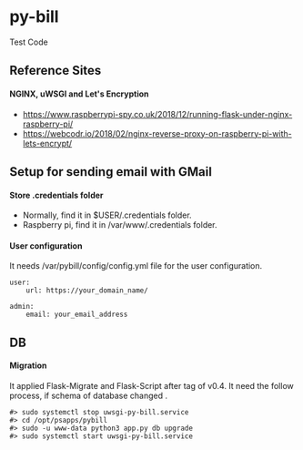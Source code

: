 # py-bill

Test Code


## Reference Sites

#### NGINX, uWSGI and Let's Encryption
+ https://www.raspberrypi-spy.co.uk/2018/12/running-flask-under-nginx-raspberry-pi/
+ https://webcodr.io/2018/02/nginx-reverse-proxy-on-raspberry-pi-with-lets-encrypt/



## Setup for sending email with GMail

#### Store .credentials folder
+ Normally, find it in $USER/.credentials folder.
+ Raspberry pi, find it in /var/www/.credentials folder.

#### User configuration
It needs /var/pybill/config/config.yml file for the user configuration.

    user:
        url: https://your_domain_name/

    admin:
        email: your_email_address


## DB

#### Migration
It applied Flask-Migrate and Flask-Script after tag of v0.4. It need the follow process, if schema of database changed .

    #> sudo systemctl stop uwsgi-py-bill.service
    #> cd /opt/psapps/pybill
    #> sudo -u www-data python3 app.py db upgrade
    #> sudo systemctl start uwsgi-py-bill.service